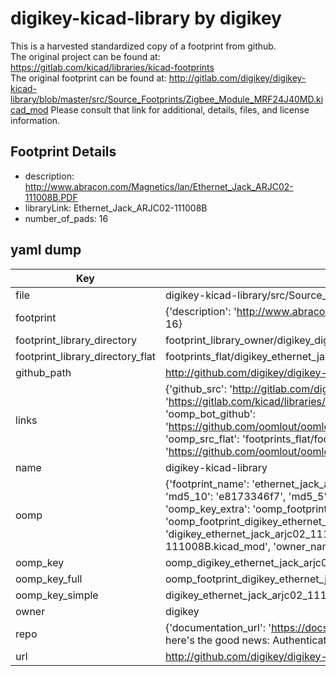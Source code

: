 # digikey-kicad-library by digikey  
This is a harvested standardized copy of a footprint from github.  
The original project can be found at:  
https://gitlab.com/kicad/libraries/kicad-footprints  
The original footprint can be found at:
http://gitlab.com/digikey/digikey-kicad-library/blob/master/src/Source_Footprints/Zigbee_Module_MRF24J40MD.kicad_mod
Please consult that link for additional, details, files, and license information.  
## Footprint Details
* description: http://www.abracon.com/Magnetics/lan/Ethernet_Jack_ARJC02-111008B.PDF  
* libraryLink: Ethernet_Jack_ARJC02-111008B  
* number_of_pads: 16  
## yaml dump  
| Key | Value |  
| --- | --- |  
| file | digikey-kicad-library/src/Source_Footprints/Ethernet_Jack_ARJC02-111008B.kicad_mod |  
| footprint | {'description': 'http://www.abracon.com/Magnetics/lan/Ethernet_Jack_ARJC02-111008B.PDF', 'libraryLink': 'Ethernet_Jack_ARJC02-111008B', 'number_of_pads': 16} |  
| footprint_library_directory | footprint_library_owner/digikey_digikey-kicad-library |  
| footprint_library_directory_flat | footprints_flat/digikey_ethernet_jack_arjc02_111008b_ethernet_jack_arjc02_111008b/working |  
| github_path | http://github.com/digikey/digikey-kicad-library/blob/master/src/Source_Footprints/Ethernet_Jack_ARJC02-111008B.kicad_mod |  
| links | {'github_src': 'http://gitlab.com/digikey/digikey-kicad-library/blob/master/src/Source_Footprints/Zigbee_Module_MRF24J40MD.kicad_mod', 'github_src_repo': 'https://gitlab.com/kicad/libraries/kicad-footprints', 'oomp_bot': 'footprints/digikey_ethernet_jack_arjc02_111008b_ethernet_jack_arjc02_111008b/working', 'oomp_bot_github': 'https://github.com/oomlout/oomlout_oomp_footprint_bot/tree/main/footprints/digikey_ethernet_jack_arjc02_111008b_ethernet_jack_arjc02_111008b/working', 'oomp_src_flat': 'footprints_flat/footprints_flat/digikey_ethernet_jack_arjc02_111008b_ethernet_jack_arjc02_111008b/working', 'oomp_src_flat_github': 'https://github.com/oomlout/oomlout_oomp_footprint_src/tree/main/footprints_flat/digikey_ethernet_jack_arjc02_111008b_ethernet_jack_arjc02_111008b/working'} |  
| name | digikey-kicad-library |  
| oomp | {'footprint_name': 'ethernet_jack_arjc02_111008b', 'library_name': 'ethernet_jack_arjc02_111008b_kicad_mod', 'md5': 'e8173346f766491bf0d5651010472be9', 'md5_10': 'e8173346f7', 'md5_5': 'e8173', 'md5_6': 'e81733', 'oomp_key': 'oomp_digikey_ethernet_jack_arjc02_111008b_ethernet_jack_arjc02_111008b', 'oomp_key_extra': 'oomp_footprint_digikey_ethernet_jack_arjc02_111008b_ethernet_jack_arjc02_111008b', 'oomp_key_full': 'oomp_footprint_digikey_ethernet_jack_arjc02_111008b_ethernet_jack_arjc02_111008b_e81733', 'oomp_key_simple': 'digikey_ethernet_jack_arjc02_111008b_ethernet_jack_arjc02_111008b', 'original_filename': 'digikey-kicad-library/src/Source_Footprints/Ethernet_Jack_ARJC02-111008B.kicad_mod', 'owner_name': 'digikey'} |  
| oomp_key | oomp_digikey_ethernet_jack_arjc02_111008b_ethernet_jack_arjc02_111008b |  
| oomp_key_full | oomp_footprint_digikey_ethernet_jack_arjc02_111008b_ethernet_jack_arjc02_111008b |  
| oomp_key_simple | digikey_ethernet_jack_arjc02_111008b_ethernet_jack_arjc02_111008b |  
| owner | digikey |  
| repo | {'documentation_url': 'https://docs.github.com/rest/overview/resources-in-the-rest-api#rate-limiting', 'message': "API rate limit exceeded for 84.66.173.59. (But here's the good news: Authenticated requests get a higher rate limit. Check out the documentation for more details.)"} |  
| url | http://github.com/digikey/digikey-kicad-library |  

